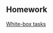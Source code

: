 ## Homework


[White-box tasks](https://docs.google.com/presentation/d/1lwFVA0nrPXwxyuSozO3S_eYc-XByUgrt/edit?usp=sharing&ouid=116447005932578256378&rtpof=true&sd=true)






